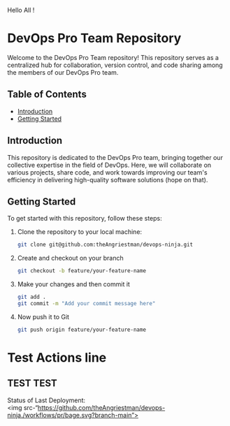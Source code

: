 Hello All !

# DevOps Pro Team Repository

Welcome to the DevOps Pro Team repository! This repository serves as a centralized hub for collaboration, version control, and code sharing among the members of our DevOps Pro team.

## Table of Contents

- [Introduction](#introduction)
- [Getting Started](#getting-started)

## Introduction

This repository is dedicated to the DevOps Pro team, bringing together our collective expertise in the field of DevOps. Here, we will collaborate on various projects, share code, and work towards improving our team's efficiency in delivering high-quality software solutions (hope on that).

## Getting Started

To get started with this repository, follow these steps:

1. Clone the repository to your local machine:

    ```bash
    git clone git@github.com:theAngriestman/devops-ninja.git

2. Create and checkout on your branch

    ```bash
    git checkout -b feature/your-feature-name

3. Make your changes and then commit it
    
    ```bash
    git add .
    git commit -m "Add your commit message here"

4. Now push it to Git

    ```bash
    git push origin feature/your-feature-name

# Test Actions line
## TEST TEST

Status of Last Deployment:<br>
<img src-“https://github.com/theAngriestman/devops-ninja./workflows/pr/bage.svg?branch-main”><br>